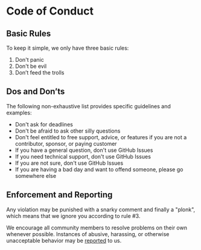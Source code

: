 # Code of Conduct

## Basic Rules ##

To keep it simple, we only have three basic rules:

1. Don't panic
2. Don't be evil
3. Don’t feed the trolls

## Dos and Don’ts ##

The following non-exhaustive list provides specific guidelines and examples:

- Don't ask for deadlines
- Don't be afraid to ask other silly questions
- Don't feel entitled to free support, advice, or features if you are not a contributor, sponsor, or paying customer
- If you have a general question, don't use GitHub Issues
- If you need technical support, don't use GitHub Issues
- If you are not sure, don't use GitHub Issues
- If you are having a bad day and want to offend someone, please go somewhere else

## Enforcement and Reporting ##

Any violation may be punished with a snarky comment and finally a "plonk",
which means that we ignore you according to rule #3.

We encourage all community members to resolve problems on their own whenever 
possible. Instances of abusive, harassing, or otherwise unacceptable behavior 
may be [reported](https://photoprism.app/contact) to us.
